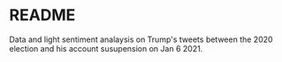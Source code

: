 # README

Data and light sentiment analaysis on Trump's tweets between the 2020 election and his account susupension on Jan 6 2021.
